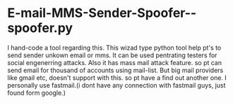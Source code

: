 # E-mail-MMS-Sender-Spoofer--spoofer.py
 I hand-code a tool regarding this. This wizad type python tool help pt's to send sender unkown email or mms. It can be used pentrating testers for social engenerring attacks. Also it has mass mail attack feature. so pt can send email for thousand of accounts using mail-list. But big mail providers like gmail etc, doesn't support with this. so pt have a find out another one. I personally use fastmail.(i dont have any connection with fastmail guys, just found form google.) 
